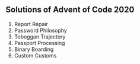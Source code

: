 ## Solutions of Advent of Code 2020

1. Report Repair
2. Password Philosophy
3. Toboggan Trajectory
4. Passport Processing
5. Binary Boarding
6. Custom Customs
